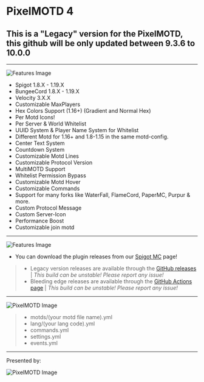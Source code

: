# PixelMOTD 4

## This is a "Legacy" version for the PixelMOTD, this github will be only updated between 9.3.6 to 10.0.0
---

<img align="center" alt="Features Image" src="https://cdn.discordapp.com/attachments/987409771302883341/987454796376207360/FeatureList.png">



* Spigot 1.8.X - 1.19.X
* BungeeCord 1.8.X - 1.19.X
* Velocity 3.X.X
* Customizable MaxPlayers
* Hex Colors Support (1.16+) (Gradient and Normal Hex)
* Per Motd Icons!
* Per Server & World Whitelist
* UUID System & Player Name System for Whitelist
* Different Motd for 1.16+ and 1.8-1.15 in the same motd-config.
* Center Text System
* Countdown System
* Customizable Motd Lines
* Customizable Protocol Version
* MultiMOTD Support
* Whitelist Permission Bypass
* Customizable Motd Hover
* Customizable Commands
* Support for many forks like WaterFall, FlameCord, PaperMC, Purpur & more.
* Custom Protocol Message
* Custom Server-Icon
* Performance Boost
* Customizable join motd

---


<img align="center" alt="Features Image" src="https://cdn.discordapp.com/attachments/987409771302883341/987454795906433054/DownloadLink.png">

- You can download the plugin releases from our [Spigot MC](https://www.spigotmc.org/resources/%E2%9E%A5-pixel-motd-1-8-1-19.37177) page!
> - Legacy version releases are available through the [GitHub releases](https://github.com/MrUniverse44/LegacyPixelMOTD/releases) | *This build can be unstable! Please report any issue!*
> - Bleeding edge releases are available through the [GitHub Actions page](https://github.com/ShieldCommunity/PixelMOTD/actions)  |  *This build can be unstable! Please report any issue!*

---

<img align="center" src="https://i.imgur.com/GIDYa8z.png" alt="PixelMOTD Image">

> - motds/(your motd file name).yml
> - lang/(your lang code).yml
> - commands.yml
> - settings.yml
> - events.yml

---

Presented by:

<img align="left" alt="PixelMOTD Image" src="https://i.imgur.com/jUBJjHy.png" />
